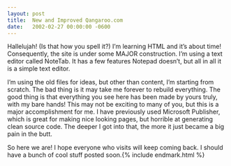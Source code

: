```yaml
---
layout: post
title:  New and Improved Qangaroo.com
date:   2002-02-27 00:00:00 -0600
---
```


Hallelujah! (Is that how you spell it?) I’m learning HTML and it’s about time! Consequently, the site is under some MAJOR construction. I’m using a text editor called NoteTab. It has a few features Notepad doesn’t, but all in all it is a simple text editor.

I’m using the old files for ideas, but other than content, I’m starting from scratch. The bad thing is it may take me forever to rebuild everything. The good thing is that everything you see here has been made by yours truly, with my bare hands! This may not be exciting to many of you, but this is a major accomplishment for me. I have previously used Microsoft Publisher, which is great for making nice looking pages, but horrible at generating clean source code. The deeper I got into that, the more it just became a big pain in the butt.

So here we are! I hope everyone who visits will keep coming back. I should have a bunch of cool stuff posted soon.{% include endmark.html %}